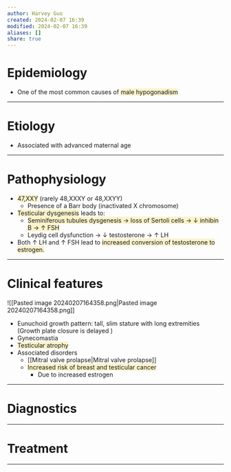 ```yaml
---
author: Harvey Guo
created: 2024-02-07 16:39
modified: 2024-02-07 16:39
aliases: []
share: true
---
```

# Epidemiology
- One of the most common causes of <span style="background:rgba(240, 200, 0, 0.2)">male hypogonadism</span>

---
# Etiology
- Associated with advanced maternal age

---
# Pathophysiology
- <span style="background:rgba(240, 200, 0, 0.2)">47,XXY</span> (rarely 48,XXXY or 48,XXYY)
	- Presence of a Barr body (inactivated X chromosome)
- <span style="background:rgba(240, 200, 0, 0.2)">Testicular dysgenesis</span> leads to:
	- <span style="background:rgba(240, 200, 0, 0.2)">Seminiferous tubules dysgenesis → loss of Sertoli cells → ↓ inhibin B → ↑ FSH</span>
	- Leydig cell dysfunction → ↓ testosterone → ↑ LH
- Both ↑ LH and ↑ FSH lead to <span style="background:rgba(240, 200, 0, 0.2)">increased conversion of testosterone to estrogen.</span>

---
# Clinical features
![[Pasted image 20240207164358.png|Pasted image 20240207164358.png]]
- Eunuchoid growth pattern: tall, slim stature with long extremities (Growth plate closure is delayed )
- Gynecomastia
- <span style="background:rgba(240, 200, 0, 0.2)">Testicular atrophy</span>
- Associated disorders
	- [[Mitral valve prolapse|Mitral valve prolapse]]
	- <span style="background:rgba(240, 200, 0, 0.2)">Increased risk of breast and testicular cancer</span>
		- Due to increased estrogen

---
# Diagnostics


---
# Treatment


---
